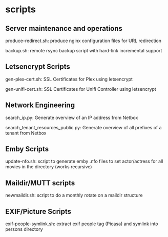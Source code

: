 # scripts

## Server maintenance and operations
produce-redirect.sh: produce nginx configuration files for URL redirection

backup.sh: remote rsync backup script with hard-link incremental support

## Letsencrypt Scripts

gen-plex-cert.sh: SSL Certificates for Plex using letsencrypt

gen-unifi-cert.sh: SSL Certificates for Unifi Controller using letsencrypt

## Network Engineering

search_ip.py: Generate overview of an IP address from Netbox

search_tenant_resources_public.py: Generate overview of all prefixes of a tenant from Netbox

## Emby Scripts

update-nfo.sh: script to generate emby .nfo files to set actor/actress for all movies in the directory (works recursive)

## Maildir/MUTT scripts

newmaildir.sh: script to do a monthly rotate on a maildir structure

## EXIF/Picture Scripts

exif-people-symlink.sh: extract exif people tag (Picasa) and symlink into persons directory

